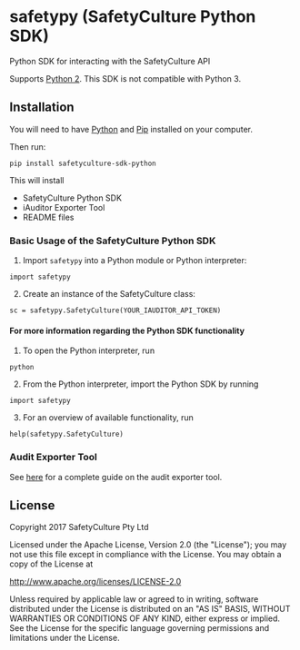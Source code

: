 # safetypy (SafetyCulture Python SDK)

Python SDK for interacting with the SafetyCulture API

Supports [Python 2](https://www.python.org/downloads/mac-osx/).
This SDK is not compatible with Python 3. 


## Installation
You will need to have [Python](https://www.python.org/downloads/) and [Pip](https://pip.pypa.io/en/stable/installing/) installed on your computer. 

Then run: 
```
pip install safetyculture-sdk-python
```

This will install
* SafetyCulture Python SDK
* iAuditor Exporter Tool
* README files

### Basic Usage of the SafetyCulture Python SDK
1. Import `safetypy` into a Python module or Python interpreter: 
```
import safetypy
```
2. Create an instance of the SafetyCulture class: 
```
sc = safetypy.SafetyCulture(YOUR_IAUDITOR_API_TOKEN)
```
#### For more information regarding the Python SDK functionality
1. To open the Python interpreter, run 
```
python
```
2. From the Python interpreter, import the Python SDK by running
```
import safetypy
```
3. For an overview of available functionality, run
```
help(safetypy.SafetyCulture)
```

### Audit Exporter Tool
See [here](https://github.com/SafetyCulture/safetyculture-sdk-python/blob/master/tools/exporter/README.md) for a complete guide on the audit exporter tool.

## License

Copyright 2017 SafetyCulture Pty Ltd

Licensed under the Apache License, Version 2.0 (the "License");
you may not use this file except in compliance with the License.
You may obtain a copy of the License at

http://www.apache.org/licenses/LICENSE-2.0

Unless required by applicable law or agreed to in writing, software
distributed under the License is distributed on an "AS IS" BASIS,
WITHOUT WARRANTIES OR CONDITIONS OF ANY KIND, either express or implied.
See the License for the specific language governing permissions and
limitations under the License.
